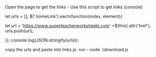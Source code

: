 Open the page to get the links - Use this script to get links (console)

let urls = [];
$('.homeLink').each(function(index, element){

let url = 'https://www.superteacherworksheets.com' +$(this).attr('href');
urls.push(url);

});
console.log(JSON.stringify(urls));

copy the urls and paste into links.js.
run - node .\download.js

